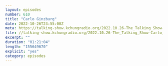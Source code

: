 ```yaml
---
layout: episodes
number: 610
title: "Carlo Ginzburg"
date: 2022-10-26T23:55:00Z
meta: https://talking-show.kchungradio.org/2022.10.26-The_Talking_Show-Carlo_Ginzburg.mp3
file: //talking-show.kchungradio.org/2022.10.26-The_Talking_Show-Carlo_Ginzburg.mp3
excerpt: ""
duration: "01:21:04"
length: "155649670"
explicit: "yes"
category: episodes
---
```


